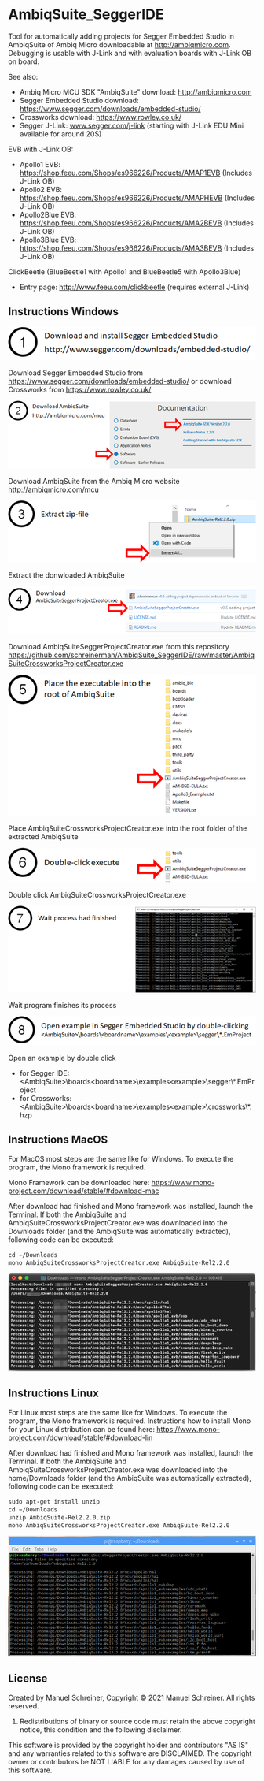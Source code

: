 # AmbiqSuite_SeggerIDE
Tool for automatically adding projects for Segger Embedded Studio in AmbiqSuite of Ambiq Micro downloadable at http://ambiqmicro.com. Debugging is usable with J-Link and with evaluation boards with J-Link OB on board. 

See also:
- Ambiq Micro MCU SDK "AmbiqSuite" download: http://ambiqmicro.com
- Segger Embedded Studio download: https://www.segger.com/downloads/embedded-studio/
- Crossworks download: https://www.rowley.co.uk/
- Segger J-Link: www.segger.com/j-link (starting with J-Link EDU Mini available for around 20$)

EVB with J-Link OB:
- Apollo1 EVB: https://shop.feeu.com/Shops/es966226/Products/AMAP1EVB (Includes J-Link OB)
- Apollo2 EVB: https://shop.feeu.com/Shops/es966226/Products/AMAPHEVB (Includes J-Link OB)
- Apollo2Blue EVB: https://shop.feeu.com/Shops/es966226/Products/AMA2BEVB (Includes J-Link OB)
- Apollo3Blue EVB: https://shop.feeu.com/Shops/es966226/Products/AMA3BEVB (Includes J-Link OB)

ClickBeetle (BlueBeetle1 with Apollo1 and BlueBeetle5 with Apollo3Blue)
- Entry page: http://www.feeu.com/clickbeetle (requires external J-Link)

## Instructions Windows

![Step 1](/instructions/images/01.png)

Download Segger Embedded Studio from https://www.segger.com/downloads/embedded-studio/
or download Crossworks from https://www.rowley.co.uk/

![Step 2](/instructions/images/02.png)

Download AmbiqSuite from the Ambiq Micro website http://ambiqmicro.com/mcu

![Step 3](/instructions/images/03.png)

Extract the donwloaded AmbiqSuite

![Step 4](/instructions/images/04.png)

Download AmbiqSuiteSeggerProjectCreator.exe from this repository https://github.com/schreinerman/AmbiqSuite_SeggerIDE/raw/master/AmbiqSuiteCrossworksProjectCreator.exe

![Step 5](/instructions/images/05.png)

Place AmbiqSuiteCrossworksProjectCreator.exe into the root folder of the extracted AmbiqSuite

![Step 6](/instructions/images/06.png)

Double click AmbiqSuiteCrossworksProjectCreator.exe

![Step 7](/instructions/images/07.png)

Wait program finishes its process

![Step 8](/instructions/images/08.png)

Open an example by double click 

- for Segger IDE: \<AmbiqSuite\>\boards\<boardname>\examples\<example>\segger\\*.EmProject
- for Crossworks: \<AmbiqSuite\>\boards\<boardname>\examples\<example>\crossworks\\*.hzp 

## Instructions MacOS

For MacOS most steps are the same like for Windows. To execute the program, the Mono framework is required.

Mono Framework can be downloaded here: https://www.mono-project.com/download/stable/#download-mac

After download had finished and Mono framework was installed, launch the Terminal. If both the AmbiqSuite and AmbiqSuiteCrossworksProjectCreator.exe was downloaded into the Downloads folder (and the AmbiqSuite was automatically extracted), following code can be executed:

```
cd ~/Downloads
mono AmbiqSuiteCrossworksProjectCreator.exe AmbiqSuite-Rel2.2.0
```

![MacOS Terminal](/instructions/images/macOS_Terminal.png)

## Instructions Linux

For Linux most steps are the same like for Windows. To execute the program, the Mono framework is required. Instructions how to install Mono for your Linux distribution can be found here: https://www.mono-project.com/download/stable/#download-lin

After download had finished and Mono framework was installed, launch the Terminal. If both the AmbiqSuite and AmbiqSuiteCrossworksProjectCreator.exe was downloaded into the home/Downloads folder (and the AmbiqSuite was automatically extracted), following code can be executed:

```
sudo apt-get install unzip
cd ~/Downloads
unzip AmbiqSuite-Rel2.2.0.zip
mono AmbiqSuiteCrossworksProjectCreator.exe AmbiqSuite-Rel2.2.0
```

![Linux Terminal](/instructions/images/linux_terminal.png)

## License

Created by Manuel Schreiner,
Copyright ©  2021 Manuel Schreiner. All rights reserved.

1. Redistributions of binary or source code must retain the above copyright notice, this condition and the following disclaimer.

This software is provided by the copyright holder and contributors "AS IS"
and any warranties related to this software are DISCLAIMED.
The copyright owner or contributors be NOT LIABLE for any damages caused
by use of this software.
